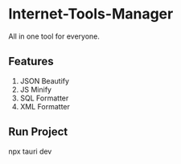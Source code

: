 # Internet-Tools-Manager

All in one tool for everyone.

## Features

1. JSON Beautify
2. JS Minify
3. SQL Formatter
4. XML Formatter

## Run Project

npx tauri dev
